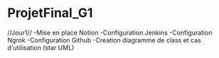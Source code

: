 # ProjetFinal_G1
//Jour1//
-Mise en place Notion
-Configuration Jenkins
-Configuration Ngrok
-Configuration Github
-Creation diagramme de class et cas d'utilisation (star UML)
